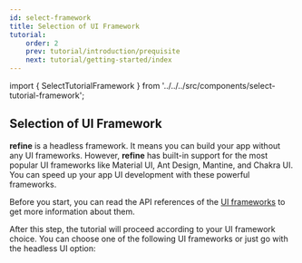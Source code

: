 ```yaml
---
id: select-framework
title: Selection of UI Framework
tutorial:
    order: 2
    prev: tutorial/introduction/prequisite
    next: tutorial/getting-started/index
---
```


import { SelectTutorialFramework } from '../../../src/components/select-tutorial-framework';

## Selection of UI Framework

**refine** is a headless framework. It means you can build your app without any UI frameworks. However, **refine** has built-in support for the most popular UI frameworks like Material UI, Ant Design, Mantine, and Chakra UI. You can speed up your app UI development with these powerful frameworks.

Before you start, you can read the API references of the [UI frameworks](/docs/api-reference/) to get more information about them.

After this step, the tutorial will proceed according to your UI framework choice. You can choose one of the following UI frameworks or just go with the headless UI option:

<SelectTutorialFramework />
